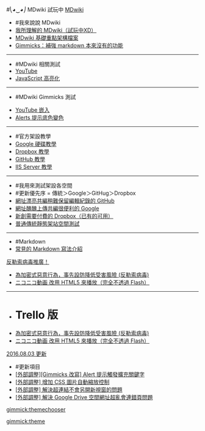 #⎝◕‿◕⎠ MDwiki 試玩中
[MDwiki]()

  - #我來說說 MDwiki
  - [我所理解的 MDwiki（試玩中XD）](#!index.md)
  - [MDwiki 基礎重點架構檔案](#!mdwiki/mdwiki.main.md)
  - [Gimmicks：補強 markdown 本來沒有的功能](#!mdwiki/mdwiki.gimmicks.md)
  ----
  - #MDwiki 相關測試
  - [YouTube](#!test/youtube.md)
  - [JavaScript 高亮化](#!test/js.md)
  ----
  * #MDwiki Gimmicks 測試
  - [YouTube 嵌入](#!test/test.gimmicks.md)
  - [Alerts 提示底色變色](#!test/test.gimmicks.md)
  ----
  - #官方架設教學
  - [Google 硬碟教學](http://dynalon.github.io/mdwiki/#!tutorials/drive.md "Host with Google Drive")
  - [Dropbox 教學](http://dynalon.github.io/mdwiki/#!tutorials/dropbox.md "Hosting with Dropbox")
  - [GitHub 教學](http://dynalon.github.io/mdwiki/#!tutorials/github.md "Hosting on GitHub")
  - [IIS Server 教學](http://dynalon.github.io/mdwiki/#!tutorials/iis/iis.md "Set up MDwiki on IIS Server")
  ----
  - #我用來測試架設各空間
  - #更新優先序 = 傳統＞Google＞GitHug＞Dropbox
  - [網址漂亮共編稍難保留編輯紀錄的 GitHub](https://synr.github.io/MDwiki)
  - [網址醜醜上傳共編很便利的 Google](http://googledrive.com/host/0B_b1e3AASsaLN1BmcjhSZ09JM3c)
  - [新創需要付費的 Dropbox（已有的可用）](https://dl.dropboxusercontent.com/u/277393262/wiki/index.html)
  - [普通傳統靜態架站空間測試](http://landerso.at-ninja.jp/)
  ----
  - #Markdown
  - [常見的 Markdown 寫法介紹]()

[反勒索病毒推廣！]()

  - [為加密式惡意行為，事先設防降低受害風險 (反勒索病毒)](#!kisisie/kisisie.md)
  - [ニコニコ動画 改用 HTML5 來播放（完全不透過 Flash）](#!kisisie/kisisie.nico.md)
  ----
  - # Trello 版
  - [為加密式惡意行為，事先設防降低受害風險 (反勒索病毒)](https://trello.com/c/PV4kfjSD)
  - [ニコニコ動画 改用 HTML5 來播放（完全不透過 Flash）](https://trello.com/c/1lAqsfi8)

[2016.08.03 更新]()

  - #更新項目
  - [\[外部調整\]\[Gimmicks 改寫\] Alert 提示觸發擴充關鍵字](#!update.md#[2016.08.30]Gimmicks_改寫_Alert_提示觸發擴充關鍵字)
  - [\[外部調整\] 增加 CSS 圖片自動縮放控制](#!update.md#[2016.08.03]_透過_CSS_增加對圖片自動縮放控制)
  - [\[外部調整\] 解決超連結不會另開新視窗的問題](#!update.md#[2016.08.03]_解決超連結不會另開新視窗的問題)
  - [\[外部調整\] 解決 Google Drive 空間網址超亂會連錯頁問題](#!update.md#[2016.08.03]_解決超連結不會另開新視窗的問題)
  

[gimmick:themechooser](替換佈景主題)

[gimmick:theme](flatly)